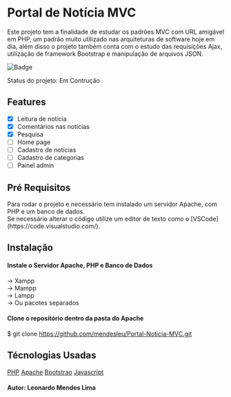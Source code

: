 # Portal de Notícia MVC

<p>
    Este projeto tem a finalidade de estudar os padrões MVC com URL amigável em PHP, um padrão muito utilizado nas arquiteturas de software hoje em dia, além disso o projeto também conta com o estudo das requisições Ajax, utilização de framework Bootstrap e manipulação de arquivos JSON.
</P>

![Badge](https://img.shields.io/badge/Build-1.0-blue)


<p>
    Status do projeto: Em Contrução
</p>

## Features

- [x] Leitura de notícia
- [x] Comentários nas notícias
- [x] Pesquisa
- [ ] Home page
- [ ] Cadastro de notícias
- [ ] Cadastro de categorias
- [ ] Painel admin

## Pré Requisitos

<p>
    Para rodar o projeto e necessário tem instalado um servidor Apache, com PHP e um banco de dados.<br>
    Se necessário alterar o código utilize um editor de texto como o [VSCode](https://code.visualstudio.com/).
</p>

## Instalação

#### Instale o Servidor Apache, PHP e Banco de Dados
-> Xampp<br>
-> Mampp<br>
-> Lampp<br>
-> Ou pacotes separados

#### Clone o repositório dentro da pasta do Apache
$ git clone https://github.com/mendesleu/Portal-Noticia-MVC.git


## Técnologias Usadas

[PHP](https://php.net/)
[Apache](https://www.apachefriends.org/pt_br/download.html)
[Bootstrao](https://getbootstrap.com/)
[Javascript](https://developer.mozilla.org/pt-BR/docs/Web/JavaScript)

#### Autor: Leonardo Mendes Lima